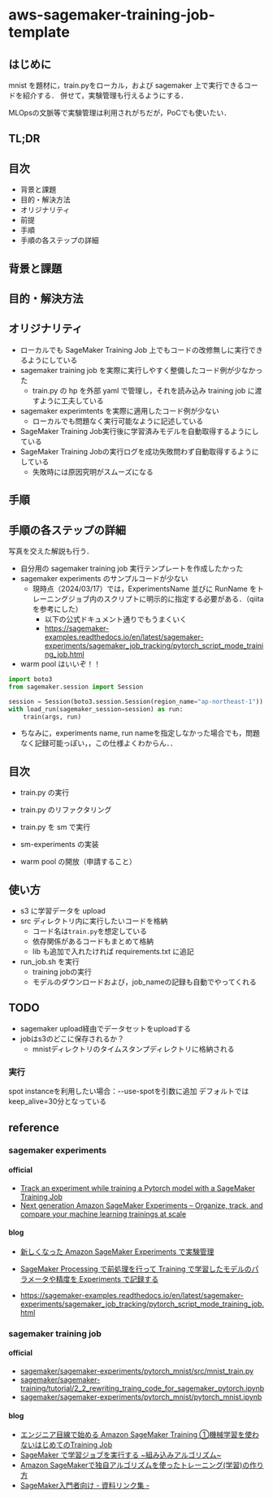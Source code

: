 # aws-sagemaker-training-job-template

## はじめに

mnist を題材に，train.pyをローカル，および sagemaker 上で実行できるコードを紹介する．
併せて，実験管理も行えるようにする．

MLOpsの文脈等で実験管理は利用されがちだが，PoCでも使いたい．

## TL;DR


## 目次

- 背景と課題
- 目的・解決方法
- オリジナリティ
- 前提
- 手順
- 手順の各ステップの詳細


## 背景と課題

## 目的・解決方法

## オリジナリティ

- ローカルでも SageMaker Training Job 上でもコードの改修無しに実行できるようにしている
- sagemaker training job を実際に実行しやすく整備したコード例が少なかった
  - train.py の hp を外部 yaml で管理し，それを読み込み training job に渡すように工夫している
- sagemaker experimtents を実際に適用したコード例が少ない
  - ローカルでも問題なく実行可能なように記述している
- SageMaker Training Job実行後に学習済みモデルを自動取得するようにしている
- SageMaker Training Jobの実行ログを成功失敗問わず自動取得するようにしている
  - 失敗時には原因究明がスムーズになる

## 手順

## 手順の各ステップの詳細

写真を交えた解説も行う．


- 自分用の sagemaker training job 実行テンプレートを作成したかった
- sagemaker experiments のサンプルコードが少ない
  - 現時点（2024/03/17）では，ExperimentsName 並びに RunName をトレーニングジョブ内のスクリプトに明示的に指定する必要がある．（qiita を参考にした）
    - 以下の公式ドキュメント通りでもうまくいく
    - https://sagemaker-examples.readthedocs.io/en/latest/sagemaker-experiments/sagemaker_job_tracking/pytorch_script_mode_training_job.html
- warm pool はいいぞ！！


```py
import boto3
from sagemaker.session import Session

session = Session(boto3.session.Session(region_name="ap-northeast-1"))
with load_run(sagemaker_session=session) as run:
    train(args, run)
```


- ちなみに，experiments name, run nameを指定しなかった場合でも，問題なく記録可能っぽい，，この仕様よくわからん．．

## 目次

- train.py の実行
- train.py のリファクタリング
- train.py を sm で実行
- sm-experiments の実装

- warm pool の開放（申請すること）

## 使い方


- s3 に学習データを upload
- src ディレクトリ内に実行したいコードを格納
  - コード名は`train.py`を想定している
  - 依存関係があるコードもまとめて格納
  - lib も追加で入れたければ requirements.txt に追記
- run_job.sh を実行
  - training jobの実行
  - モデルのダウンロードおよび，job_nameの記録も自動でやってくれる



## TODO
- sagemaker upload経由でデータセットをuploadする
- jobはs3のどこに保存されるか？
  - mnistディレクトリのタイムスタンプディレクトリに格納される



### 実行

spot instanceを利用したい場合：--use-spotを引数に追加
デフォルトではkeep_alive=30分となっている

## reference

### sagemaker experiments

#### official

- [Track an experiment while training a Pytorch model with a SageMaker Training Job](https://sagemaker-examples.readthedocs.io/en/latest/sagemaker-experiments/sagemaker_job_tracking/pytorch_script_mode_training_job.html)
- [Next generation Amazon SageMaker Experiments – Organize, track, and compare your machine learning trainings at scale](https://aws.amazon.com/jp/blogs/machine-learning/next-generation-amazon-sagemaker-experiments-organize-track-and-compare-your-machine-learning-trainings-at-scale/)

#### blog

- [新しくなった Amazon SageMaker Experiments で実験管理](https://qiita.com/mariohcat/items/9fde1b04c0ecf439d427)

- [SageMaker Processing で前処理を行って Training で学習したモデルのパラメータや精度を Experiments で記録する](https://www.sambaiz.net/article/442/)

- https://sagemaker-examples.readthedocs.io/en/latest/sagemaker-experiments/sagemaker_job_tracking/pytorch_script_mode_training_job.html

### sagemaker training job

#### official

- [sagemaker/sagemaker-experiments/pytorch_mnist/src/mnist_train.py](https://github.com/aws-samples/aws-ml-jp/blob/main/sagemaker/sagemaker-experiments/pytorch_mnist/src/mnist_train.py)
- [sagemaker/sagemaker-training/tutorial/2_2_rewriting_traing_code_for_sagemaker_pytorch.ipynb](https://github.com/aws-samples/aws-ml-jp/blob/main/sagemaker/sagemaker-training/tutorial/2_2_rewriting_traing_code_for_sagemaker_pytorch.ipynb)
- [sagemaker/sagemaker-experiments/pytorch_mnist/pytorch_mnist.ipynb](https://github.com/aws-samples/aws-ml-jp/blob/main/sagemaker/sagemaker-experiments/pytorch_mnist/pytorch_mnist.ipynb)

#### blog

- [エンジニア目線で始める Amazon SageMaker Training ①機械学習を使わないはじめてのTraining Job](https://qiita.com/kazuneet/items/795e561efce8c874d115)
- [SageMaker で学習ジョブを実行する ~組み込みアルゴリズム~](https://nsakki55.hatenablog.com/entry/2022/05/30/235551)
- [Amazon SageMakerで独自アルゴリズムを使ったトレーニング(学習)の作り方](https://qiita.com/shirakiya/items/b43c190958331c9825d3)
- [SageMaker入門者向け - 資料リンク集 -](https://qiita.com/Roe/items/fecb88176f1d29e99e0b)
